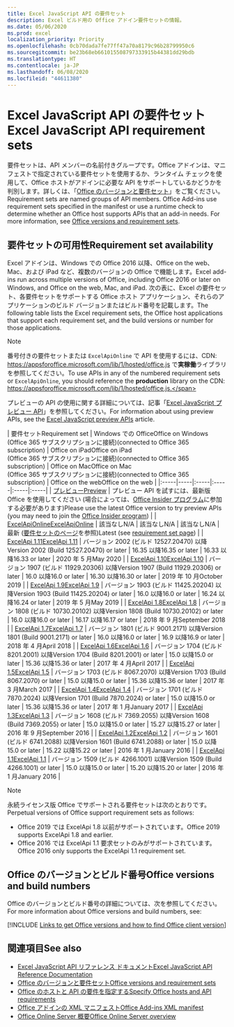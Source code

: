 ```yaml
---
title: Excel JavaScript API の要件セット
description: Excel ビルド用の Office アドイン要件セットの情報。
ms.date: 05/06/2020
ms.prod: excel
localization_priority: Priority
ms.openlocfilehash: 0cb70dada7fe77ff47a70a8179c96b28799950c6
ms.sourcegitcommit: be23b68eb661015508797333915b44381dd29bdb
ms.translationtype: HT
ms.contentlocale: ja-JP
ms.lasthandoff: 06/08/2020
ms.locfileid: "44611380"
---
```

# <a name="excel-javascript-api-requirement-sets"></a><span data-ttu-id="d77e8-103">Excel JavaScript API の要件セット</span><span class="sxs-lookup"><span data-stu-id="d77e8-103">Excel JavaScript API requirement sets</span></span>

<span data-ttu-id="d77e8-p101">要件セットは、API メンバーの名前付きグループです。Office アドインは、マニフェストで指定されている要件セットを使用するか、ランタイム チェックを使用して、Office ホストがアドインに必要な API をサポートしているかどうかを判別します。詳しくは、「[Office のバージョンと要件セット](../../develop/office-versions-and-requirement-sets.md)」をご覧ください。</span><span class="sxs-lookup"><span data-stu-id="d77e8-p101">Requirement sets are named groups of API members. Office Add-ins use requirement sets specified in the manifest or use a runtime check to determine whether an Office host supports APIs that an add-in needs. For more information, see [Office versions and requirement sets](../../develop/office-versions-and-requirement-sets.md).</span></span>

## <a name="requirement-set-availability"></a><span data-ttu-id="d77e8-107">要件セットの可用性</span><span class="sxs-lookup"><span data-stu-id="d77e8-107">Requirement set availability</span></span>

<span data-ttu-id="d77e8-108">Excel アドインは、Windows での Office 2016 以降、Office on the web、Mac、および iPad など、複数のバージョンの Office で機能します。</span><span class="sxs-lookup"><span data-stu-id="d77e8-108">Excel add-ins run across multiple versions of Office, including Office 2016 or later on Windows, and Office on the web, Mac, and iPad.</span></span> <span data-ttu-id="d77e8-109">次の表に、Excel の要件セット、各要件セットをサポートする Office ホスト アプリケーション、それらのアプリケーションのビルド バージョンまたはビルド番号を記載します。</span><span class="sxs-lookup"><span data-stu-id="d77e8-109">The following table lists the Excel requirement sets, the Office host applications that support each requirement set, and the build versions or number for those applications.</span></span>

> [!NOTE]
> <span data-ttu-id="d77e8-110">番号付きの要件セットまたは `ExcelApiOnline` で API を使用するには、CDN: https://appsforoffice.microsoft.com/lib/1/hosted/office.js で**実稼働**ライブラリを参照してください。</span><span class="sxs-lookup"><span data-stu-id="d77e8-110">To use APIs in any of the numbered requirement sets or `ExcelApiOnline`, you should reference the **production** library on the CDN: https://appsforoffice.microsoft.com/lib/1/hosted/office.js.</span></span>
>
> <span data-ttu-id="d77e8-111">プレビューの API の使用に関する詳細については、記事「[Excel JavaScript プレビュー API](excel-preview-apis.md)」を参照してください。</span><span class="sxs-lookup"><span data-stu-id="d77e8-111">For information about using preview APIs, see the [Excel JavaScript preview APIs](excel-preview-apis.md) article.</span></span>

|  <span data-ttu-id="d77e8-112">要件セット</span><span class="sxs-lookup"><span data-stu-id="d77e8-112">Requirement set</span></span>  |  <span data-ttu-id="d77e8-113">Windows での Office</span><span class="sxs-lookup"><span data-stu-id="d77e8-113">Office on Windows</span></span><br><span data-ttu-id="d77e8-114">(Office 365 サブスクリプションに接続)</span><span class="sxs-lookup"><span data-stu-id="d77e8-114">(connected to Office 365 subscription)</span></span>  |  <span data-ttu-id="d77e8-115">Office on iPad</span><span class="sxs-lookup"><span data-stu-id="d77e8-115">Office on iPad</span></span><br><span data-ttu-id="d77e8-116">(Office 365 サブスクリプションに接続)</span><span class="sxs-lookup"><span data-stu-id="d77e8-116">(connected to Office 365 subscription)</span></span>  |  <span data-ttu-id="d77e8-117">Office on Mac</span><span class="sxs-lookup"><span data-stu-id="d77e8-117">Office on Mac</span></span><br><span data-ttu-id="d77e8-118">(Office 365 サブスクリプションに接続)</span><span class="sxs-lookup"><span data-stu-id="d77e8-118">(connected to Office 365 subscription)</span></span>  | <span data-ttu-id="d77e8-119">Office on the web</span><span class="sxs-lookup"><span data-stu-id="d77e8-119">Office on the web</span></span> |
|:-----|-----|:-----|:-----|:-----|:-----|
| [<span data-ttu-id="d77e8-120">プレビュー</span><span class="sxs-lookup"><span data-stu-id="d77e8-120">Preview</span></span>](excel-preview-apis.md)  | <span data-ttu-id="d77e8-121">プレビュー API を試すには、最新版 Office を使用してください (場合によっては、[Office Insider プログラム](https://insider.office.com)に参加する必要があります)</span><span class="sxs-lookup"><span data-stu-id="d77e8-121">Please use the latest Office version to try preview APIs (you may need to join the [Office Insider program](https://insider.office.com))</span></span> |
| [<span data-ttu-id="d77e8-122">ExcelApiOnline</span><span class="sxs-lookup"><span data-stu-id="d77e8-122">ExcelApiOnline</span></span>](excel-api-online-requirement-set.md) | <span data-ttu-id="d77e8-123">該当なし</span><span class="sxs-lookup"><span data-stu-id="d77e8-123">N/A</span></span> | <span data-ttu-id="d77e8-124">該当なし</span><span class="sxs-lookup"><span data-stu-id="d77e8-124">N/A</span></span> | <span data-ttu-id="d77e8-125">該当なし</span><span class="sxs-lookup"><span data-stu-id="d77e8-125">N/A</span></span> | <span data-ttu-id="d77e8-126">最新 ([要件セットのページ](./excel-api-online-requirement-set.md)を参照)</span><span class="sxs-lookup"><span data-stu-id="d77e8-126">Latest (see [requirement set page](./excel-api-online-requirement-set.md))</span></span> |
| [<span data-ttu-id="d77e8-127">ExcelApi 1.11</span><span class="sxs-lookup"><span data-stu-id="d77e8-127">ExcelApi 1.11</span></span>](excel-api-1-11-requirement-set.md) | <span data-ttu-id="d77e8-128">バージョン 2002 (ビルド 12527.20470) 以降</span><span class="sxs-lookup"><span data-stu-id="d77e8-128">Version 2002 (Build 12527.20470) or later</span></span> | <span data-ttu-id="d77e8-129">16.35 以降</span><span class="sxs-lookup"><span data-stu-id="d77e8-129">16.35 or later</span></span> | <span data-ttu-id="d77e8-130">16.33 以降</span><span class="sxs-lookup"><span data-stu-id="d77e8-130">16.33 or later</span></span> | <span data-ttu-id="d77e8-131">2020 年 5 月</span><span class="sxs-lookup"><span data-stu-id="d77e8-131">May 2020</span></span> |
| [<span data-ttu-id="d77e8-132">ExcelApi 1.10</span><span class="sxs-lookup"><span data-stu-id="d77e8-132">ExcelApi 1.10</span></span>](excel-api-1-10-requirement-set.md) | <span data-ttu-id="d77e8-133">バージョン 1907 (ビルド 11929.20306) 以降</span><span class="sxs-lookup"><span data-stu-id="d77e8-133">Version 1907 (Build 11929.20306) or later</span></span> | <span data-ttu-id="d77e8-134">16.0 以降</span><span class="sxs-lookup"><span data-stu-id="d77e8-134">16.0 or later</span></span> | <span data-ttu-id="d77e8-135">16.30 以降</span><span class="sxs-lookup"><span data-stu-id="d77e8-135">16.30 or later</span></span> | <span data-ttu-id="d77e8-136">2019 年 10 月</span><span class="sxs-lookup"><span data-stu-id="d77e8-136">October 2019</span></span> |
| [<span data-ttu-id="d77e8-137">ExcelApi 1.9</span><span class="sxs-lookup"><span data-stu-id="d77e8-137">ExcelApi 1.9</span></span>](excel-api-1-9-requirement-set.md)  | <span data-ttu-id="d77e8-138">バージョン 1903 (ビルド 11425.20204) 以降</span><span class="sxs-lookup"><span data-stu-id="d77e8-138">Version 1903 (Build 11425.20204) or later</span></span> | <span data-ttu-id="d77e8-139">16.0 以降</span><span class="sxs-lookup"><span data-stu-id="d77e8-139">16.0 or later</span></span> | <span data-ttu-id="d77e8-140">16.24 以降</span><span class="sxs-lookup"><span data-stu-id="d77e8-140">16.24 or later</span></span> | <span data-ttu-id="d77e8-141">2019 年 5 月</span><span class="sxs-lookup"><span data-stu-id="d77e8-141">May 2019</span></span> |
| [<span data-ttu-id="d77e8-142">ExcelApi 1.8</span><span class="sxs-lookup"><span data-stu-id="d77e8-142">ExcelApi 1.8</span></span>](excel-api-1-8-requirement-set.md)  | <span data-ttu-id="d77e8-143">バージョン 1808 (ビルド 10730.20102) 以降</span><span class="sxs-lookup"><span data-stu-id="d77e8-143">Version 1808 (Build 10730.20102) or later</span></span> | <span data-ttu-id="d77e8-144">16.0 以降</span><span class="sxs-lookup"><span data-stu-id="d77e8-144">16.0 or later</span></span> | <span data-ttu-id="d77e8-145">16.17 以降</span><span class="sxs-lookup"><span data-stu-id="d77e8-145">16.17 or later</span></span> | <span data-ttu-id="d77e8-146">2018 年 9 月</span><span class="sxs-lookup"><span data-stu-id="d77e8-146">September 2018</span></span> |
| [<span data-ttu-id="d77e8-147">ExcelApi 1.7</span><span class="sxs-lookup"><span data-stu-id="d77e8-147">ExcelApi 1.7</span></span>](excel-api-1-7-requirement-set.md)  | <span data-ttu-id="d77e8-148">バージョン 1801 (ビルド 9001.2171) 以降</span><span class="sxs-lookup"><span data-stu-id="d77e8-148">Version 1801 (Build 9001.2171) or later</span></span>   | <span data-ttu-id="d77e8-149">16.0 以降</span><span class="sxs-lookup"><span data-stu-id="d77e8-149">16.0 or later</span></span>  | <span data-ttu-id="d77e8-150">16.9 以降</span><span class="sxs-lookup"><span data-stu-id="d77e8-150">16.9 or later</span></span>  | <span data-ttu-id="d77e8-151">2018 年 4 月</span><span class="sxs-lookup"><span data-stu-id="d77e8-151">April 2018</span></span> |
| [<span data-ttu-id="d77e8-152">ExcelApi 1.6</span><span class="sxs-lookup"><span data-stu-id="d77e8-152">ExcelApi 1.6</span></span>](excel-api-1-6-requirement-set.md)  | <span data-ttu-id="d77e8-153">バージョン 1704 (ビルド 8201.2001) 以降</span><span class="sxs-lookup"><span data-stu-id="d77e8-153">Version 1704 (Build 8201.2001) or later</span></span>   | <span data-ttu-id="d77e8-154">15.0 以降</span><span class="sxs-lookup"><span data-stu-id="d77e8-154">15.0 or later</span></span>  | <span data-ttu-id="d77e8-155">15.36 以降</span><span class="sxs-lookup"><span data-stu-id="d77e8-155">15.36 or later</span></span> | <span data-ttu-id="d77e8-156">2017 年 4 月</span><span class="sxs-lookup"><span data-stu-id="d77e8-156">April 2017</span></span> |
| [<span data-ttu-id="d77e8-157">ExcelApi 1.5</span><span class="sxs-lookup"><span data-stu-id="d77e8-157">ExcelApi 1.5</span></span>](excel-api-1-5-requirement-set.md)  | <span data-ttu-id="d77e8-158">バージョン 1703 (ビルド 8067.2070) 以降</span><span class="sxs-lookup"><span data-stu-id="d77e8-158">Version 1703 (Build 8067.2070) or later</span></span>   | <span data-ttu-id="d77e8-159">15.0 以降</span><span class="sxs-lookup"><span data-stu-id="d77e8-159">15.0 or later</span></span>  | <span data-ttu-id="d77e8-160">15.36 以降</span><span class="sxs-lookup"><span data-stu-id="d77e8-160">15.36 or later</span></span> | <span data-ttu-id="d77e8-161">2017 年 3 月</span><span class="sxs-lookup"><span data-stu-id="d77e8-161">March 2017</span></span> |
| [<span data-ttu-id="d77e8-162">ExcelApi 1.4</span><span class="sxs-lookup"><span data-stu-id="d77e8-162">ExcelApi 1.4</span></span>](excel-api-1-4-requirement-set.md)  | <span data-ttu-id="d77e8-163">バージョン 1701 (ビルド 7870.2024) 以降</span><span class="sxs-lookup"><span data-stu-id="d77e8-163">Version 1701 (Build 7870.2024) or later</span></span>   | <span data-ttu-id="d77e8-164">15.0 以降</span><span class="sxs-lookup"><span data-stu-id="d77e8-164">15.0 or later</span></span>  | <span data-ttu-id="d77e8-165">15.36 以降</span><span class="sxs-lookup"><span data-stu-id="d77e8-165">15.36 or later</span></span> | <span data-ttu-id="d77e8-166">2017 年 1 月</span><span class="sxs-lookup"><span data-stu-id="d77e8-166">January 2017</span></span> |
| [<span data-ttu-id="d77e8-167">ExcelApi 1.3</span><span class="sxs-lookup"><span data-stu-id="d77e8-167">ExcelApi 1.3</span></span>](excel-api-1-3-requirement-set.md)  | <span data-ttu-id="d77e8-168">バージョン 1608 (ビルド 7369.2055) 以降</span><span class="sxs-lookup"><span data-stu-id="d77e8-168">Version 1608 (Build 7369.2055) or later</span></span>   | <span data-ttu-id="d77e8-169">15.0 以降</span><span class="sxs-lookup"><span data-stu-id="d77e8-169">15.0 or later</span></span> | <span data-ttu-id="d77e8-170">15.27 以降</span><span class="sxs-lookup"><span data-stu-id="d77e8-170">15.27 or later</span></span> | <span data-ttu-id="d77e8-171">2016 年 9 月</span><span class="sxs-lookup"><span data-stu-id="d77e8-171">September 2016</span></span> |
| [<span data-ttu-id="d77e8-172">ExcelApi 1.2</span><span class="sxs-lookup"><span data-stu-id="d77e8-172">ExcelApi 1.2</span></span>](excel-api-1-2-requirement-set.md)  | <span data-ttu-id="d77e8-173">バージョン 1601 (ビルド 6741.2088) 以降</span><span class="sxs-lookup"><span data-stu-id="d77e8-173">Version 1601 (Build 6741.2088) or later</span></span>   | <span data-ttu-id="d77e8-174">15.0 以降</span><span class="sxs-lookup"><span data-stu-id="d77e8-174">15.0 or later</span></span> | <span data-ttu-id="d77e8-175">15.22 以降</span><span class="sxs-lookup"><span data-stu-id="d77e8-175">15.22 or later</span></span> | <span data-ttu-id="d77e8-176">2016 年 1 月</span><span class="sxs-lookup"><span data-stu-id="d77e8-176">January 2016</span></span> |
| [<span data-ttu-id="d77e8-177">ExcelApi 1.1</span><span class="sxs-lookup"><span data-stu-id="d77e8-177">ExcelApi 1.1</span></span>](excel-api-1-1-requirement-set.md)  | <span data-ttu-id="d77e8-178">バージョン 1509 (ビルド 4266.1001) 以降</span><span class="sxs-lookup"><span data-stu-id="d77e8-178">Version 1509 (Build 4266.1001) or later</span></span>   | <span data-ttu-id="d77e8-179">15.0 以降</span><span class="sxs-lookup"><span data-stu-id="d77e8-179">15.0 or later</span></span> | <span data-ttu-id="d77e8-180">15.20 以降</span><span class="sxs-lookup"><span data-stu-id="d77e8-180">15.20 or later</span></span> | <span data-ttu-id="d77e8-181">2016 年 1 月</span><span class="sxs-lookup"><span data-stu-id="d77e8-181">January 2016</span></span> |

> [!NOTE]
> <span data-ttu-id="d77e8-182">永続ライセンス版 Office でサポートされる要件セットは次のとおりです。</span><span class="sxs-lookup"><span data-stu-id="d77e8-182">Perpetual versions of Office support requirement sets as follows:</span></span>
>
> - <span data-ttu-id="d77e8-183">Office 2019 では ExcelApi 1.8 以前がサポートされています。</span><span class="sxs-lookup"><span data-stu-id="d77e8-183">Office 2019 supports ExcelApi 1.8 and earlier.</span></span>
> - <span data-ttu-id="d77e8-184">Office 2016 では ExcelApi 1.1 要求セットのみがサポートされています。</span><span class="sxs-lookup"><span data-stu-id="d77e8-184">Office 2016 only supports the ExcelApi 1.1 requirement set.</span></span>

## <a name="office-versions-and-build-numbers"></a><span data-ttu-id="d77e8-185">Office のバージョンとビルド番号</span><span class="sxs-lookup"><span data-stu-id="d77e8-185">Office versions and build numbers</span></span>

<span data-ttu-id="d77e8-186">Office のバージョンとビルド番号の詳細については、次を参照してください。</span><span class="sxs-lookup"><span data-stu-id="d77e8-186">For more information about Office versions and build numbers, see:</span></span>

[!INCLUDE [Links to get Office versions and how to find Office client version](../../includes/links-get-office-versions-builds.md)]

## <a name="see-also"></a><span data-ttu-id="d77e8-187">関連項目</span><span class="sxs-lookup"><span data-stu-id="d77e8-187">See also</span></span>

- [<span data-ttu-id="d77e8-188">Excel JavaScript API リファレンス ドキュメント</span><span class="sxs-lookup"><span data-stu-id="d77e8-188">Excel JavaScript API Reference Documentation</span></span>](/javascript/api/excel)
- [<span data-ttu-id="d77e8-189">Office のバージョンと要件セット</span><span class="sxs-lookup"><span data-stu-id="d77e8-189">Office versions and requirement sets</span></span>](../../develop/office-versions-and-requirement-sets.md)
- [<span data-ttu-id="d77e8-190">Office のホストと API の要件を指定する</span><span class="sxs-lookup"><span data-stu-id="d77e8-190">Specify Office hosts and API requirements</span></span>](../../develop/specify-office-hosts-and-api-requirements.md)
- [<span data-ttu-id="d77e8-191">Office アドインの XML マニフェスト</span><span class="sxs-lookup"><span data-stu-id="d77e8-191">Office Add-ins XML manifest</span></span>](../../develop/add-in-manifests.md)
- [<span data-ttu-id="d77e8-192">Office Online Server 概要</span><span class="sxs-lookup"><span data-stu-id="d77e8-192">Office Online Server overview</span></span>](/officeonlineserver/office-online-server-overview)
